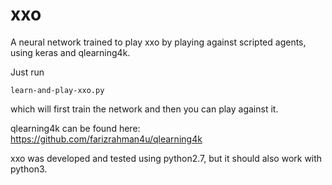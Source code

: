 # xxo

A neural network trained to play xxo by playing against scripted agents, using keras and qlearning4k.

Just run

    learn-and-play-xxo.py

which will first train the network and then you can play against it.

qlearning4k can be found here:
https://github.com/farizrahman4u/qlearning4k

xxo was developed and tested using python2.7, but it should also work with python3.
